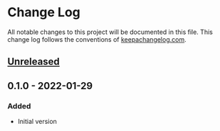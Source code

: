 # Change Log
All notable changes to this project will be documented in this file. This change log follows the conventions of [keepachangelog.com](http://keepachangelog.com/).

## [Unreleased]

## 0.1.0 - 2022-01-29
### Added
- Initial version

[Unreleased]: https://sourcehost.site/your-name/name-grabber/compare/0.1.1...HEAD
[0.1.1]: https://sourcehost.site/your-name/name-grabber/compare/0.1.0...0.1.1
